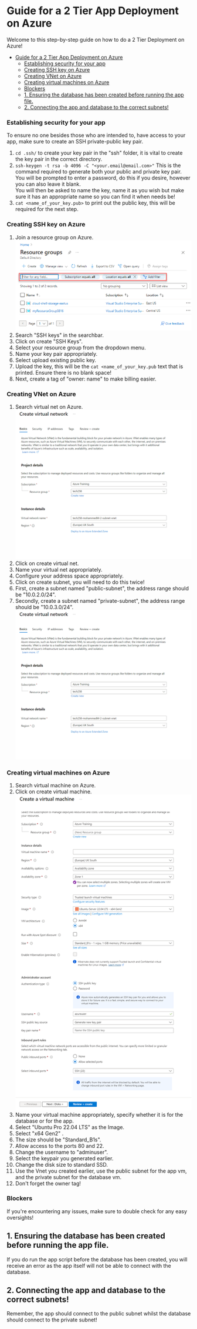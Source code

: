 # Guide for a 2 Tier App Deployment on Azure

Welcome to this step-by-step guide on how to do a 2 Tier Deployment on Azure!

- [Guide for a 2 Tier App Deployment on Azure](#guide-for-a-2-tier-app-deployment-on-azure)
    - [Establishing security for your app](#establishing-security-for-your-app)
    - [Creating SSH key on Azure](#creating-ssh-key-on-azure)
    - [Creating VNet on Azure](#creating-vnet-on-azure)
    - [Creating virtual machines on Azure](#creating-virtual-machines-on-azure)
    - [Blockers](#blockers)
  - [1. Ensuring the database has been created before running the app file.](#1-ensuring-the-database-has-been-created-before-running-the-app-file)
  - [2. Connecting the app and database to the correct subnets!](#2-connecting-the-app-and-database-to-the-correct-subnets)

### Establishing security for your app
To ensure no one besides those who are intended to, have access to your app, make sure to create an SSH private-public key pair.

1. `cd .ssh/` to create your key pair in the "ssh" folder, it is vital to create the key pair in the correct directory.
2. `ssh-keygen -t rsa -b 4096 -C "<your.email@email.com>"` This is the command required to generate both your public and private key pair. You will be prompted to enter a password, do this if you desire, however you can also leave it blank. <br>
You will then be asked to name the key, name it as you wish but make sure it has an appropriate name so you can find it when needs be!
3. `cat <name_of_your_key.pub>` to print out the public key, this will be required for the next step.

### Creating SSH key on Azure
 1. Join a resource group on Azure. <br>
![alt text](images/Resource_group.png)
 1. Search "SSH keys" in the searchbar.
 2. Click on create "SSH Keys".
 3. Select your resource group from the dropdown menu.
 4. Name your key pair appropriately.
 5. Select upload existing public key.
 6. Upload the key, this will be the `cat <name_of_your_key.pub` text that is printed. Ensure there is no blank space!
 7. Next, create a tag of "owner: name" to make billing easier.

### Creating VNet on Azure
1. Search virtual net on Azure. <br>
![!\[alt text\] (images\Vnet-main-page.PNG)](images/Vnet-main-page.PNG)
2. Click on create virtual net.
3. Name your virtual net appropriately.
4. Configure your address space appropriately.
5. Click on create subnet, you will need to do this twice!
6. First, create a subnet named "public-subnet", the address range should be "10.0.2.0/24".
7. Secondly, create a subnet named "private-subnet", the address range should be "10.0.3.0/24". <br>
![alt text](images/Vnet-main-page.PNG)

### Creating virtual machines on Azure
1. Search virtual machine on Azure.
2. Click on create virtual machine.
![alt text](images/vm.png)
3. Name your virtual machine appropriately, specify whether it is for the database or for the app.
4. Select "Ubuntu Pro 22.04 LTS" as the Image.
5. Select "x64 Gen2" .
6. The size should be "Standard_B1s".
7. Allow access to the ports 80 and 22.
8. Change the username to "adminuser".
9.  Select the keypair you generated earlier.
10. Change the disk size to standard SSD.
11. Use the Vnet you created earlier, use the public subnet for the app vm, and the private subnet for the database vm.
12. Don't forget the owner tag!

### Blockers
If you're encountering any issues, make sure to double check for any easy oversights!

## 1. Ensuring the database has been created before running the app file.
If you do run the app script before the database has been created, you will receive an error as the app itself will not be able to connect with the database.

## 2. Connecting the app and database to the correct subnets!
Remember, the app should connect to the public subnet whilst the database should connect to the private subnet!

